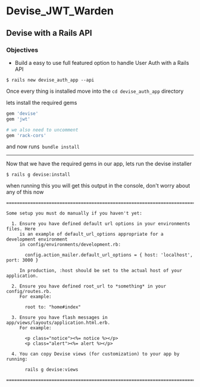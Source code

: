# Devise_JWT_Warden

## Devise with a Rails API

### Objectives

- Build a easy to use full featured option to handle User Auth with a Rails API

`$ rails new devise_auth_app --api`

Once every thing is installed move into the `cd devise_auth_app` directory

lets install the required gems

```Ruby
gem 'devise'
gem 'jwt'

# we also need to uncomment
gem 'rack-cors'
```

and now run`$ bundle install`

---

Now that we have the required gems in our app, lets run the devise installer

`$ rails g devise:install`

when running this you will get this output in the console, don't worry about any of this now

```
===============================================================================

Some setup you must do manually if you haven't yet:

  1. Ensure you have defined default url options in your environments files. Here
     is an example of default_url_options appropriate for a development environment
     in config/environments/development.rb:

       config.action_mailer.default_url_options = { host: 'localhost', port: 3000 }

     In production, :host should be set to the actual host of your application.

  2. Ensure you have defined root_url to *something* in your config/routes.rb.
     For example:

       root to: "home#index"

  3. Ensure you have flash messages in app/views/layouts/application.html.erb.
     For example:

       <p class="notice"><%= notice %></p>
       <p class="alert"><%= alert %></p>

  4. You can copy Devise views (for customization) to your app by running:

       rails g devise:views

===============================================================================
```
